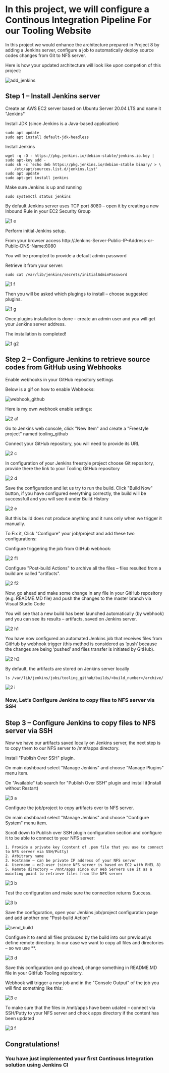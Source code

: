 <h1> In this project, we will configure a Continous Integration Pipeline For our Tooling Website</h1>

<p>In this project we would enhance the architecture prepared in Project 8 by adding a Jenkins server, configure a job to automatically deploy source codes changes from Git to NFS server.</p>

<p>Here is how your updated architecture will look like upon competion of this project:</p>

![add_jenkins](https://user-images.githubusercontent.com/10243139/128801351-03cc35e5-6929-4c6d-8512-74cdd144ff3f.png)

<h2>Step 1 – Install Jenkins server</h2>

<p>Create an AWS EC2 server based on Ubuntu Server 20.04 LTS and name it "Jenkins"</p>

<p>Install JDK (since Jenkins is a Java-based application)</p>

    sudo apt update
    sudo apt install default-jdk-headless
    
<p>Install Jenkins</p>

    wget -q -O - https://pkg.jenkins.io/debian-stable/jenkins.io.key | sudo apt-key add -
    sudo sh -c 'echo deb https://pkg.jenkins.io/debian-stable binary/ > \
        /etc/apt/sources.list.d/jenkins.list'
    sudo apt update
    sudo apt-get install jenkins
    
<p>Make sure Jenkins is up and running</p>

    sudo systemctl status jenkins
    
<p>By default Jenkins server uses TCP port 8080 – open it by creating a new Inbound Rule in your EC2 Security Group</p>

![1 e](https://user-images.githubusercontent.com/10243139/128801943-287b6d37-ecd9-401c-871b-fae097f1f3c6.png)

<p>Perform initial Jenkins setup.</p>

<p>From your browser access http://Jenkins-Server-Public-IP-Address-or-Public-DNS-Name:8080</p>

<p>You will be prompted to provide a default admin password<p>

<p>Retrieve it from your server:</p>

    sudo cat /var/lib/jenkins/secrets/initialAdminPassword

![1 f](https://user-images.githubusercontent.com/10243139/128802171-54d19c2c-d956-4e5c-9adb-793369eadc99.jpg)

<p>Then you will be asked which plugings to install – choose suggested plugins.</p>

![1 g](https://user-images.githubusercontent.com/10243139/128802308-9b7685fd-7160-46ec-9d40-85aade2a4481.png)

<p>Once plugins installation is done – create an admin user and you will get your Jenkins server address.</p>

<p>The installation is completed!</p>

![1 g2](https://user-images.githubusercontent.com/10243139/128802354-e3f20d04-1c2e-4c28-ad12-95162dd4a745.jpg)


<h2>Step 2 – Configure Jenkins to retrieve source codes from GitHub using Webhooks</h2>


<p>Enable webhooks in your GitHub repository settings</p>

<p>Below is a gif on how to enable Webhooks:

![webhook_github](https://user-images.githubusercontent.com/10243139/128802580-b3214614-b684-4760-bd84-618ea326a867.gif)
    
<p>Here is my own webhook enable settings:</p>

![2 a1](https://user-images.githubusercontent.com/10243139/128802743-38947743-5e13-472c-b2bd-90641297a8e4.jpg)

<p>Go to Jenkins web console, click "New Item" and create a "Freestyle project" named tooling_github<p/>

<p>Connect your GitHub repository, you will need to provide its URL</p>

![2 c](https://user-images.githubusercontent.com/10243139/128802800-2aa6184c-1694-4dfc-ae98-d8ec26004c14.jpg)

<p>In configuration of your Jenkins freestyle project choose Git repository, provide there the link to your Tooling GitHub repository</p>

![2 d](https://user-images.githubusercontent.com/10243139/128802889-06fafa15-1ddf-4862-bd8b-7d98c96e3c26.jpg)

<p>Save the configuration and let us try to run the build. Click "Build Now" button, if you have configured everything correctly, the build will be successfull and you will see it under Build History</p>

![2 e](https://user-images.githubusercontent.com/10243139/128802957-b9dce2f0-1911-4efa-be36-6fe3e6af3370.jpg)

<p>But this build does not produce anything and it runs only when we trigger it manually.</p>

<p>To Fix it, Click "Configure" your job/project and add these two configurations:</p>

<p>Configure triggering the job from GitHub webhook:</p>

![2 f1](https://user-images.githubusercontent.com/10243139/128803144-5a2ce395-ae24-48e1-b76c-959887a398e6.png)

<p>Configure "Post-build Actions" to archive all the files – files resulted from a build are called "artifacts".</p>

![2 f2](https://user-images.githubusercontent.com/10243139/128803186-2f1dc88a-f66b-4194-b144-de1a39d5b0ca.jpg)

<p>Now, go ahead and make some change in any file in your GitHub repository (e.g. README.MD file) and push the changes to the master branch via Visual Studio Code</p>

<p>You will see that a new build has been launched automatically (by webhook) and you can see its results – artifacts, saved on Jenkins server.</p>

![2 h1](https://user-images.githubusercontent.com/10243139/128803513-ca33f0f0-6460-46b9-8adc-88aaf3296dd1.jpg)

<p>You have now configured an automated Jenkins job that receives files from GitHub by webhook trigger (this method is considered as ‘push’ because the changes are being ‘pushed’ and files transfer is initiated by GitHub).</p>

![2 h2](https://user-images.githubusercontent.com/10243139/128803576-21ffc310-e21b-474a-adf7-6450b38d2bc0.jpg)

<p>By default, the artifacts are stored on Jenkins server locally</p>

    ls /var/lib/jenkins/jobs/tooling_github/builds/<build_number>/archive/

![2 i](https://user-images.githubusercontent.com/10243139/128803705-6a3007f2-1654-4f24-8e83-5b371182d8e2.jpg)


<h3>Now, Let’s Configure Jenkins to copy files to NFS server via SSH</h3>


<h2>Step 3 – Configure Jenkins to copy files to NFS server via SSH</h2>

<p>Now we have our artifacts saved locally on Jenkins server, the next step is to copy them to our NFS server to /mnt/apps directory.</p>

<p>Install "Publish Over SSH" plugin.</p>
	
<p>On main dashboard select "Manage Jenkins" and choose "Manage Plugins" menu item.</p>

<p>On "Available" tab search for "Publish Over SSH" plugin and install it(Install without Restart)</p>

![3 a](https://user-images.githubusercontent.com/10243139/128804014-a4d767a7-bae1-411a-bcd6-c0b08d26edf1.jpg)

<p>Configure the job/project to copy artifacts over to NFS server.</p>

<p>On main dashboard select "Manage Jenkins" and choose "Configure System" menu item.</p>

<p>Scroll down to Publish over SSH plugin configuration section and configure it to be able to connect to your NFS server:</p>

    1. Provide a private key (content of .pem file that you use to connect to NFS server via SSH/Putty)
    2. Arbitrary name
    3. Hostname – can be private IP address of your NFS server
    4. Username – ec2-user (since NFS server is based on EC2 with RHEL 8)
    5. Remote directory – /mnt/apps since our Web Servers use it as a mointing point to retrieve files from the NFS server
    
![3 b](https://user-images.githubusercontent.com/10243139/128804242-258cad33-5246-41fc-8503-c6c981af71ca.jpg)

<p>Test the configuration and make sure the connection returns Success.</p>

![3 b](https://user-images.githubusercontent.com/10243139/128804270-649daefd-b37f-43f9-b1ba-3f5819f8d639.png)

<p>Save the configuration, open your Jenkins job/project configuration page and add another one "Post-build Action"</p>

![send_build](https://user-images.githubusercontent.com/10243139/128804437-dda1b37e-7b41-40e9-8a7d-9fc04762fd4f.png)

<p>Configure it to send all files probuced by the build into our previouslys define remote directory. In our case we want to copy all files and directories – so we use **.</p>

![3 d](https://user-images.githubusercontent.com/10243139/128804504-e71983ab-9c0c-44b2-b20a-b1da99f29211.png)

Save this configuration and go ahead, change something in README.MD file in your GitHub Tooling repository.

<p>Webhook will trigger a new job and in the "Console Output" of the job you will find something like this:</p>

![3 e](https://user-images.githubusercontent.com/10243139/128804569-27890161-0dbd-4fa0-9943-67df3deb3f11.jpg)

<p>To make sure that the files in /mnt/apps have been udated – connect via SSH/Putty to your NFS server and check apps directory if the content has been updated</p>

![3 f](https://user-images.githubusercontent.com/10243139/128804610-870aff6d-8e98-4449-8480-d3e7a76ad5c8.jpg)

<h2>Congratulations!</h2>

<h3>You have just implemented your first Continous Integration solution using Jenkins CI</h3>

